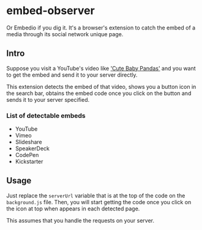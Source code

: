 # embed-observer
Or Embedio if you dig it. It's a browser's extension to catch the embed of a media through its social network unique page.

## Intro
Suppose you visit a YouTube's video like ['Cute Baby Pandas'](https://www.youtube.com/watch?v=Z4A8pIi-NpU) and you want to get the embed and send it to your server directly.

This extension detects the embed of that video, shows you a button icon in the search bar, obtains the embed code once you click on the button and sends it to your server specified.

### List of detectable embeds
* YouTube
* Vimeo
* Slideshare
* SpeakerDeck
* CodePen
* Kickstarter

## Usage
Just replace the `serverUrl` variable that is at the top of the code on the `background.js` file. Then, you will start getting the code once you click on the icon at top when appears in each detected page.

This assumes that you handle the requests on your server.